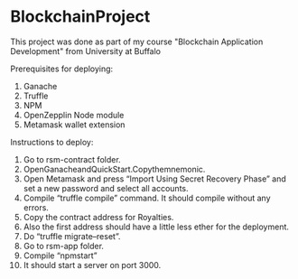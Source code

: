 # BlockchainProject
This project was done as part of my course "Blockchain Application Development" from University at Buffalo

Prerequisites for deploying:
1. Ganache
2. Truffle
3. NPM
4. OpenZepplin Node module
5. Metamask wallet extension

Instructions to deploy:
1. Go to rsm-contract folder.
2. OpenGanacheandQuickStart.Copythemnemonic.
3. Open Metamask and press “Import Using Secret Recovery Phase” and set a new password and select all accounts.
4. Compile “truffle compile” command. It should compile without any errors.
5. Copy the contract address for Royalties.
6. Also the first address should have a little less ether for the deployment.
7. Do “truffle migrate–reset”.
8. Go to rsm-app folder.
9. Compile “npmstart”
10. It should start a server on port 3000.
